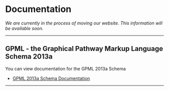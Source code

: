 # Documentation

*We are currently in the process of moving our website. This information will be available soon.*

---- 

##  GPML - the Graphical Pathway Markup Language Schema 2013a
You can view documentation for the GPML 2013a Schema

* [GPML 2013a Schema Documentation](documentation/GPML2013a-doc.md)

----

